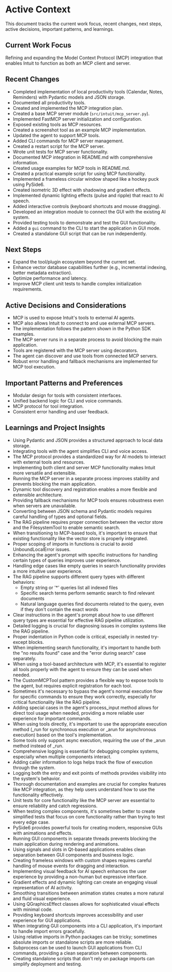 # Active Context

This document tracks the current work focus, recent changes, next steps, active decisions, important patterns, and learnings.

## Current Work Focus

Refining and expanding the Model Context Protocol (MCP) integration that enables Intuit to function as both an MCP client and server.

## Recent Changes

- Completed implementation of local productivity tools (Calendar, Notes, Reminders) with Pydantic models and JSON storage.
- Documented all productivity tools.
- Created and implemented the MCP integration plan.
- Created a base MCP server module (`src/intuit/mcp_server.py`).
- Implemented FastMCP server initialization and configuration.
- Exposed existing tools as MCP resources.
- Created a screenshot tool as an example MCP implementation.
- Updated the agent to support MCP tools.
- Added CLI commands for MCP server management.
- Created a restart script for the MCP server.
- Wrote unit tests for MCP server functionality.
- Documented MCP integration in README.md with comprehensive information.
- Created usage examples for MCP tools in README.md.
- Created a practical example script for using MCP functionality.
- Implemented a frameless circular window shaped like a hockey puck using PySide6.
- Created isometric 3D effect with shadowing and gradient effects.
- Implemented dynamic lighting effects (pulse and ripple) that react to AI speech.
- Added interactive controls (keyboard shortcuts and mouse dragging).
- Developed an integration module to connect the GUI with the existing AI system.
- Provided testing tools to demonstrate and test the GUI functionality.
- Added a `gui` command to the CLI to start the application in GUI mode.
- Created a standalone GUI script that can be run independently.

## Next Steps

- Expand the tool/plugin ecosystem beyond the current set.
- Enhance vector database capabilities further (e.g., incremental indexing, better metadata extraction).
- Optimize performance and latency.
- Improve MCP client unit tests to handle complex initialization requirements.

## Active Decisions and Considerations

- MCP is used to expose Intuit's tools to external AI agents.
- MCP also allows Intuit to connect to and use external MCP servers.
- The implementation follows the pattern shown in the Python SDK examples.
- The MCP server runs in a separate process to avoid blocking the main application.
- Tools are registered with the MCP server using decorators.
- The agent can discover and use tools from connected MCP servers.
- Robust error handling and fallback mechanisms are implemented for MCP tool execution.

## Important Patterns and Preferences

- Modular design for tools with consistent interfaces.
- Unified backend logic for CLI and voice commands.
- MCP protocol for tool integration.
- Consistent error handling and user feedback.

## Learnings and Project Insights

- Using Pydantic and JSON provides a structured approach to local data storage.
- Integrating tools with the agent simplifies CLI and voice access.
- The MCP protocol provides a standardized way for AI models to interact with external tools and resources.
- Implementing both client and server MCP functionality makes Intuit more versatile and extensible.
- Running the MCP server in a separate process improves stability and prevents blocking the main application.
- Dynamic tool discovery and registration enables a more flexible and extensible architecture.
- Providing fallback mechanisms for MCP tools ensures robustness even when servers are unavailable.
- Converting between JSON schema and Pydantic models requires careful handling of types and optional fields.
- The RAG pipeline requires proper connection between the vector store and the FilesystemTool to enable semantic search.
- When transitioning to MCP-based tools, it's important to ensure that existing functionality like the vector store is properly integrated.
- Proper scoping of imports in functions is crucial to avoid UnboundLocalError issues.
- Enhancing the agent's prompt with specific instructions for handling certain types of queries improves user experience.
- Handling edge cases like empty queries in search functionality provides a more intuitive user experience.
- The RAG pipeline supports different query types with different behaviors:
  * Empty string or '*' queries list all indexed files
  * Specific search terms perform semantic search to find relevant documents
  * Natural language queries find documents related to the query, even if they don't contain the exact words
- Clear instructions in the agent's prompt about how to use different query types are essential for effective RAG pipeline utilization.
- Detailed logging is crucial for diagnosing issues in complex systems like the RAG pipeline.
- Proper indentation in Python code is critical, especially in nested try-except blocks.
- When implementing search functionality, it's important to handle both the "no results found" case and the "error during search" case separately.
- When using a tool-based architecture with MCP, it's essential to register all tools properly with the agent to ensure they can be used when needed.
- The CustomMCPTool pattern provides a flexible way to expose tools to the agent, but requires explicit registration for each tool.
- Sometimes it's necessary to bypass the agent's normal execution flow for specific commands to ensure they work correctly, especially for critical functionality like the RAG pipeline.
- Adding special cases in the agent's process_input method allows for direct tool usage when needed, providing a more reliable user experience for important commands.
- When using tools directly, it's important to use the appropriate execution method (_run for synchronous execution or _arun for asynchronous execution) based on the tool's implementation.
- Some tools only support async execution, requiring the use of the _arun method instead of _run.
- Comprehensive logging is essential for debugging complex systems, especially when multiple components interact.
- Adding caller information to logs helps track the flow of execution through the system.
- Logging both the entry and exit points of methods provides visibility into the system's behavior.
- Thorough documentation and examples are crucial for complex features like MCP integration, as they help users understand how to use the functionality effectively.
- Unit tests for core functionality like the MCP server are essential to ensure reliability and catch regressions.
- When testing complex components, it's sometimes better to create simplified tests that focus on core functionality rather than trying to test every edge case.
- PySide6 provides powerful tools for creating modern, responsive GUIs with animations and effects.
- Running GUI components in separate threads prevents blocking the main application during rendering and animations.
- Using signals and slots in Qt-based applications enables clean separation between GUI components and business logic.
- Creating frameless windows with custom shapes requires careful handling of mouse events for dragging and interaction.
- Implementing visual feedback for AI speech enhances the user experience by providing a non-human but expressive interface.
- Gradient effects and dynamic lighting can create an engaging visual representation of AI activity.
- Smoothing transitions between animation states creates a more natural and fluid visual experience.
- Using QGraphicsEffect classes allows for sophisticated visual effects with minimal code.
- Providing keyboard shortcuts improves accessibility and user experience for GUI applications.
- When integrating GUI components into a CLI application, it's important to handle import errors gracefully.
- Using relative imports in Python packages can be tricky; sometimes absolute imports or standalone scripts are more reliable.
- Subprocess can be used to launch GUI applications from CLI commands, providing a clean separation between components.
- Creating standalone scripts that don't rely on package imports can simplify deployment and testing.
